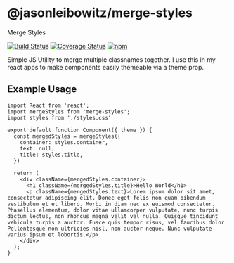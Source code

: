 # @jasonleibowitz/merge-styles

Merge Styles

[![Build Status](https://travis-ci.org/jasonleibowitz/merge-styles.svg?branch=master)](https://travis-ci.org/jasonleibowitz/merge-styles)
[![Coverage Status](https://coveralls.io/repos/github/jasonleibowitz/merge-styles/badge.svg?branch=master)](https://coveralls.io/github/jasonleibowitz/merge-styles?branch=master)
[![npm](https://img.shields.io/npm/v/npm-package.png?style=flat-square)](https://www.npmjs.com/package/@jasonleibowitz/merge-styles)



Simple JS Utility to merge multiple classnames together. I use this in my react apps to make components easily themeable via a theme prop.

## Example Usage

```
import React from 'react';
import mergeStyles from 'merge-styles';
import styles from './styles.css'

export default function Component({ theme }) {
  const mergedStyles = mergeStyles({
    container: styles.container,
    text: null,
    title: styles.title,
  })

  return (
    <div className={mergedStyles.container}>
      <h1 className={mergedStyles.title}>Hello World</h1>
      <p className={mergedStyles.text}>Lorem ipsum dolor sit amet, consectetur adipiscing elit. Donec eget felis non quam bibendum vestibulum et et libero. Morbi in diam nec ex euismod consectetur. Phasellus elementum, dolor vitae ullamcorper vulputate, nunc turpis dictum lectus, non rhoncus magna velit vel nulla. Quisque tincidunt vehicula turpis a auctor. Fusce quis tempor risus, vel faucibus dolor. Pellentesque non ultricies nisl, non auctor neque. Nunc vulputate varius ipsum et lobortis.</p>
    </div>
  );
}
```
